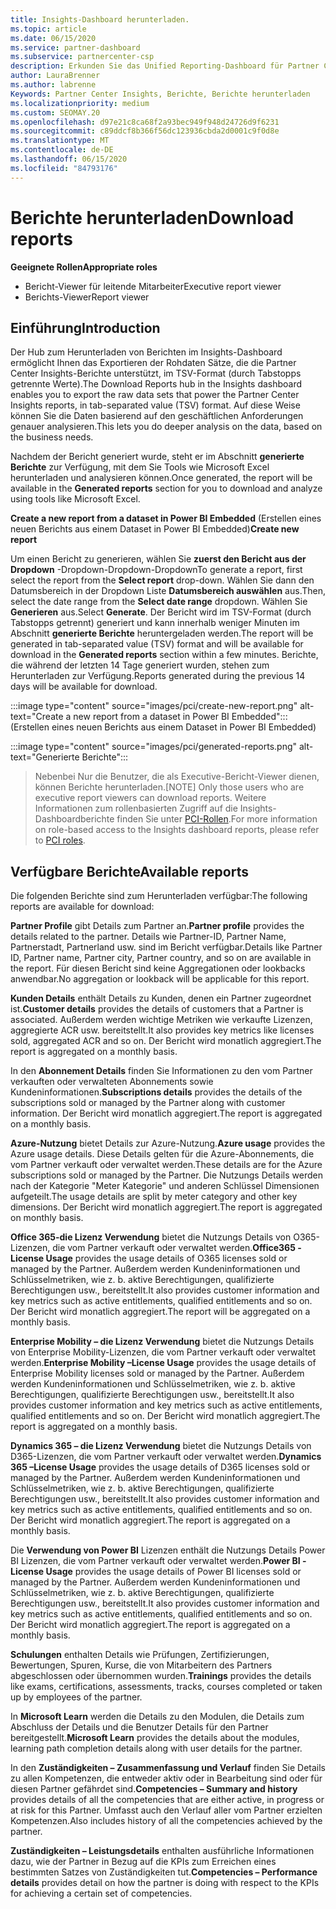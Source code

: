 ```yaml
---
title: Insights-Dashboard herunterladen.
ms.topic: article
ms.date: 06/15/2020
ms.service: partner-dashboard
ms.subservice: partnercenter-csp
description: Erkunden Sie das Unified Reporting-Dashboard für Partner Center.
author: LauraBrenner
ms.author: labrenne
Keywords: Partner Center Insights, Berichte, Berichte herunterladen
ms.localizationpriority: medium
ms.custom: SEOMAY.20
ms.openlocfilehash: d97e21c8ca68f2a93bec949f948d24726d9f6231
ms.sourcegitcommit: c89ddcf8b366f56dc123936cbda2d0001c9f0d8e
ms.translationtype: MT
ms.contentlocale: de-DE
ms.lasthandoff: 06/15/2020
ms.locfileid: "84793176"
---
```

# <a name="download-reports"></a><span data-ttu-id="0bbf8-104">Berichte herunterladen</span><span class="sxs-lookup"><span data-stu-id="0bbf8-104">Download reports</span></span>

<span data-ttu-id="0bbf8-105">**Geeignete Rollen**</span><span class="sxs-lookup"><span data-stu-id="0bbf8-105">**Appropriate roles**</span></span>
- <span data-ttu-id="0bbf8-106">Bericht-Viewer für leitende Mitarbeiter</span><span class="sxs-lookup"><span data-stu-id="0bbf8-106">Executive report viewer</span></span>
- <span data-ttu-id="0bbf8-107">Berichts-Viewer</span><span class="sxs-lookup"><span data-stu-id="0bbf8-107">Report viewer</span></span>

## <a name="introduction"></a><span data-ttu-id="0bbf8-108">Einführung</span><span class="sxs-lookup"><span data-stu-id="0bbf8-108">Introduction</span></span>

<span data-ttu-id="0bbf8-109">Der Hub zum Herunterladen von Berichten im Insights-Dashboard ermöglicht Ihnen das Exportieren der Rohdaten Sätze, die die Partner Center Insights-Berichte unterstützt, im TSV-Format (durch Tabstopps getrennte Werte).</span><span class="sxs-lookup"><span data-stu-id="0bbf8-109">The Download Reports hub in the Insights dashboard enables you to export the raw data sets that power the Partner Center Insights reports, in tab-separated value (TSV) format.</span></span> <span data-ttu-id="0bbf8-110">Auf diese Weise können Sie die Daten basierend auf den geschäftlichen Anforderungen genauer analysieren.</span><span class="sxs-lookup"><span data-stu-id="0bbf8-110">This lets you do deeper analysis on the data, based on the business needs.</span></span>

<span data-ttu-id="0bbf8-111">Nachdem der Bericht generiert wurde, steht er im Abschnitt **generierte Berichte** zur Verfügung, mit dem Sie Tools wie Microsoft Excel herunterladen und analysieren können.</span><span class="sxs-lookup"><span data-stu-id="0bbf8-111">Once generated, the report  will be available in the **Generated reports** section for you to download and analyze using tools like Microsoft Excel.</span></span>

<span data-ttu-id="0bbf8-112">**Create a new report from a dataset in Power BI Embedded** (Erstellen eines neuen Berichts aus einem Dataset in Power BI Embedded)</span><span class="sxs-lookup"><span data-stu-id="0bbf8-112">**Create new report**</span></span>

<span data-ttu-id="0bbf8-113">Um einen Bericht zu generieren, wählen Sie **zuerst den Bericht aus der Dropdown** -Dropdown-Dropdown-Dropdown</span><span class="sxs-lookup"><span data-stu-id="0bbf8-113">To generate a report, first select the report from the **Select report** drop-down.</span></span> <span data-ttu-id="0bbf8-114">Wählen Sie dann den Datumsbereich in der Dropdown Liste **Datumsbereich auswählen** aus.</span><span class="sxs-lookup"><span data-stu-id="0bbf8-114">Then, select the date range from the **Select date range** dropdown.</span></span> <span data-ttu-id="0bbf8-115">Wählen Sie **Generieren** aus.</span><span class="sxs-lookup"><span data-stu-id="0bbf8-115">Select **Generate**.</span></span> <span data-ttu-id="0bbf8-116">Der Bericht wird im TSV-Format (durch Tabstopps getrennt) generiert und kann innerhalb weniger Minuten im Abschnitt **generierte Berichte** heruntergeladen werden.</span><span class="sxs-lookup"><span data-stu-id="0bbf8-116">The report will be generated in tab-separated value (TSV) format and will be available for download in the **Generated reports** section within a few minutes.</span></span> <span data-ttu-id="0bbf8-117">Berichte, die während der letzten 14 Tage generiert wurden, stehen zum Herunterladen zur Verfügung.</span><span class="sxs-lookup"><span data-stu-id="0bbf8-117">Reports generated during the previous 14 days will be available for download.</span></span>

:::image type="content" source="images/pci/create-new-report.png" alt-text="Create a new report from a dataset in Power BI Embedded"::: (Erstellen eines neuen Berichts aus einem Dataset in Power BI Embedded)

:::image type="content" source="images/pci/generated-reports.png" alt-text="Generierte Berichte":::

><span data-ttu-id="0bbf8-120">Nebenbei Nur die Benutzer, die als Executive-Bericht-Viewer dienen, können Berichte herunterladen.</span><span class="sxs-lookup"><span data-stu-id="0bbf8-120">[NOTE] Only those users who are executive report viewers can download reports.</span></span> <span data-ttu-id="0bbf8-121">Weitere Informationen zum rollenbasierten Zugriff auf die Insights-Dashboardberichte finden Sie unter [PCI-Rollen](pci-roles.md).</span><span class="sxs-lookup"><span data-stu-id="0bbf8-121">For more information on role-based access to the Insights dashboard reports, please refer to [PCI roles](pci-roles.md).</span></span> 

## <a name="available-reports"></a><span data-ttu-id="0bbf8-122">Verfügbare Berichte</span><span class="sxs-lookup"><span data-stu-id="0bbf8-122">Available reports</span></span>

<span data-ttu-id="0bbf8-123">Die folgenden Berichte sind zum Herunterladen verfügbar:</span><span class="sxs-lookup"><span data-stu-id="0bbf8-123">The following reports are available for download:</span></span>

<span data-ttu-id="0bbf8-124">**Partner Profile** gibt Details zum Partner an.</span><span class="sxs-lookup"><span data-stu-id="0bbf8-124">**Partner profile** provides the details related to the partner.</span></span> <span data-ttu-id="0bbf8-125">Details wie Partner-ID, Partner Name, Partnerstadt, Partnerland usw. sind im Bericht verfügbar.</span><span class="sxs-lookup"><span data-stu-id="0bbf8-125">Details like Partner ID, Partner name, Partner city, Partner country, and so on are available in the report.</span></span> <span data-ttu-id="0bbf8-126">Für diesen Bericht sind keine Aggregationen oder lookbacks anwendbar.</span><span class="sxs-lookup"><span data-stu-id="0bbf8-126">No aggregation or lookback will be applicable for this report.</span></span>

<span data-ttu-id="0bbf8-127">**Kunden Details** enthält Details zu Kunden, denen ein Partner zugeordnet ist.</span><span class="sxs-lookup"><span data-stu-id="0bbf8-127">**Customer details** provides the details of customers that a Partner is associated.</span></span> <span data-ttu-id="0bbf8-128">Außerdem werden wichtige Metriken wie verkaufte Lizenzen, aggregierte ACR usw. bereitstellt.</span><span class="sxs-lookup"><span data-stu-id="0bbf8-128">It also provides key metrics like licenses sold, aggregated ACR and so on.</span></span> <span data-ttu-id="0bbf8-129">Der Bericht wird monatlich aggregiert.</span><span class="sxs-lookup"><span data-stu-id="0bbf8-129">The report is aggregated on a monthly basis.</span></span>

<span data-ttu-id="0bbf8-130">In den **Abonnement Details** finden Sie Informationen zu den vom Partner verkauften oder verwalteten Abonnements sowie Kundeninformationen.</span><span class="sxs-lookup"><span data-stu-id="0bbf8-130">**Subscriptions details** provides the details of the subscriptions sold or managed by the Partner along with customer information.</span></span> <span data-ttu-id="0bbf8-131">Der Bericht wird monatlich aggregiert.</span><span class="sxs-lookup"><span data-stu-id="0bbf8-131">The report is aggregated on a monthly basis.</span></span>

<span data-ttu-id="0bbf8-132">**Azure-Nutzung** bietet Details zur Azure-Nutzung.</span><span class="sxs-lookup"><span data-stu-id="0bbf8-132">**Azure usage** provides the Azure usage details.</span></span> <span data-ttu-id="0bbf8-133">Diese Details gelten für die Azure-Abonnements, die vom Partner verkauft oder verwaltet werden.</span><span class="sxs-lookup"><span data-stu-id="0bbf8-133">These details are for the Azure subscriptions sold or managed by the Partner.</span></span> <span data-ttu-id="0bbf8-134">Die Nutzungs Details werden nach der Kategorie "Meter Kategorie" und anderen Schlüssel Dimensionen aufgeteilt.</span><span class="sxs-lookup"><span data-stu-id="0bbf8-134">The usage details are split by meter category and other key dimensions.</span></span> <span data-ttu-id="0bbf8-135">Der Bericht wird monatlich aggregiert.</span><span class="sxs-lookup"><span data-stu-id="0bbf8-135">The report is aggregated on monthly basis.</span></span>

<span data-ttu-id="0bbf8-136">**Office 365-die Lizenz Verwendung** bietet die Nutzungs Details von O365-Lizenzen, die vom Partner verkauft oder verwaltet werden.</span><span class="sxs-lookup"><span data-stu-id="0bbf8-136">**Office365 -License Usage** provides the usage details of O365 licenses sold or managed by the Partner.</span></span> <span data-ttu-id="0bbf8-137">Außerdem werden Kundeninformationen und Schlüsselmetriken, wie z. b. aktive Berechtigungen, qualifizierte Berechtigungen usw., bereitstellt.</span><span class="sxs-lookup"><span data-stu-id="0bbf8-137">It also provides customer information and key metrics such as active entitlements, qualified entitlements and so on.</span></span> <span data-ttu-id="0bbf8-138">Der Bericht wird monatlich aggregiert.</span><span class="sxs-lookup"><span data-stu-id="0bbf8-138">The report will be aggregated on a monthly basis.</span></span>

<span data-ttu-id="0bbf8-139">**Enterprise Mobility – die Lizenz Verwendung** bietet die Nutzungs Details von Enterprise Mobility-Lizenzen, die vom Partner verkauft oder verwaltet werden.</span><span class="sxs-lookup"><span data-stu-id="0bbf8-139">**Enterprise Mobility –License Usage**  provides the usage details of Enterprise Mobility licenses sold or managed by the Partner.</span></span> <span data-ttu-id="0bbf8-140">Außerdem werden Kundeninformationen und Schlüsselmetriken, wie z. b. aktive Berechtigungen, qualifizierte Berechtigungen usw., bereitstellt.</span><span class="sxs-lookup"><span data-stu-id="0bbf8-140">It also provides customer information and key metrics such as active entitlements, qualified entitlements and so on.</span></span> <span data-ttu-id="0bbf8-141">Der Bericht wird monatlich aggregiert.</span><span class="sxs-lookup"><span data-stu-id="0bbf8-141">The report is aggregated on a monthly basis.</span></span>

<span data-ttu-id="0bbf8-142">**Dynamics 365 – die Lizenz Verwendung** bietet die Nutzungs Details von D365-Lizenzen, die vom Partner verkauft oder verwaltet werden.</span><span class="sxs-lookup"><span data-stu-id="0bbf8-142">**Dynamics 365 –License Usage** provides the usage details of D365 licenses sold or managed by the Partner.</span></span> <span data-ttu-id="0bbf8-143">Außerdem werden Kundeninformationen und Schlüsselmetriken, wie z. b. aktive Berechtigungen, qualifizierte Berechtigungen usw., bereitstellt.</span><span class="sxs-lookup"><span data-stu-id="0bbf8-143">It also provides customer information and key metrics such as active entitlements, qualified entitlements and so on.</span></span> <span data-ttu-id="0bbf8-144">Der Bericht wird monatlich aggregiert.</span><span class="sxs-lookup"><span data-stu-id="0bbf8-144">The report is aggregated on a monthly basis.</span></span>

<span data-ttu-id="0bbf8-145">Die **Verwendung von Power BI** Lizenzen enthält die Nutzungs Details Power BI Lizenzen, die vom Partner verkauft oder verwaltet werden.</span><span class="sxs-lookup"><span data-stu-id="0bbf8-145">**Power BI -License Usage** provides the usage details of Power BI licenses sold or managed by the Partner.</span></span> <span data-ttu-id="0bbf8-146">Außerdem werden Kundeninformationen und Schlüsselmetriken, wie z. b. aktive Berechtigungen, qualifizierte Berechtigungen usw., bereitstellt.</span><span class="sxs-lookup"><span data-stu-id="0bbf8-146">It also provides customer information and key metrics such as active entitlements, qualified entitlements and so on.</span></span> <span data-ttu-id="0bbf8-147">Der Bericht wird monatlich aggregiert.</span><span class="sxs-lookup"><span data-stu-id="0bbf8-147">The report is aggregated on a monthly basis.</span></span>

<span data-ttu-id="0bbf8-148">**Schulungen** enthalten Details wie Prüfungen, Zertifizierungen, Bewertungen, Spuren, Kurse, die von Mitarbeitern des Partners abgeschlossen oder übernommen wurden.</span><span class="sxs-lookup"><span data-stu-id="0bbf8-148">**Trainings** provides the details like exams, certifications, assessments, tracks, courses completed or taken up by employees of the partner.</span></span>

<span data-ttu-id="0bbf8-149">In **Microsoft Learn** werden die Details zu den Modulen, die Details zum Abschluss der Details und die Benutzer Details für den Partner bereitgestellt.</span><span class="sxs-lookup"><span data-stu-id="0bbf8-149">**Microsoft Learn** provides the details about the modules, learning path completion details along with user details for the partner.</span></span>

<span data-ttu-id="0bbf8-150">In den **Zuständigkeiten – Zusammenfassung und Verlauf** finden Sie Details zu allen Kompetenzen, die entweder aktiv oder in Bearbeitung sind oder für diesen Partner gefährdet sind.</span><span class="sxs-lookup"><span data-stu-id="0bbf8-150">**Competencies – Summary and history** provides details of all the competencies that are either active, in progress or at risk for this Partner.</span></span> <span data-ttu-id="0bbf8-151">Umfasst auch den Verlauf aller vom Partner erzielten Kompetenzen.</span><span class="sxs-lookup"><span data-stu-id="0bbf8-151">Also includes history of all the competencies achieved by the partner.</span></span>

<span data-ttu-id="0bbf8-152">**Zuständigkeiten – Leistungsdetails** enthalten ausführliche Informationen dazu, wie der Partner in Bezug auf die KPIs zum Erreichen eines bestimmten Satzes von Zuständigkeiten tut.</span><span class="sxs-lookup"><span data-stu-id="0bbf8-152">**Competencies – Performance details** provides detail on how the partner is doing with respect to the KPIs for achieving a certain set of competencies.</span></span>

